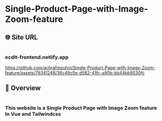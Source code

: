 # Single-Product-Page-with-Image-Zoom-feature

## 🌐 Site URL
### <br>ecdlt-frontend.netlify.app


https://github.com/achrafmouhni/Single-Product-Page-with-Image-Zoom-feature/assets/79341248/36c49c5e-d582-41fc-a90b-bb44bb9530fc



## 🎁 Overview
### <br>This website is a Single Product Page with Image Zoom feature In Vue and Tailwindcss

